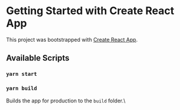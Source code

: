 # Getting Started with Create React App

This project was bootstrapped with [Create React App](https://github.com/facebook/create-react-app).

## Available Scripts

### `yarn start`

### `yarn build`

Builds the app for production to the `build` folder.\

